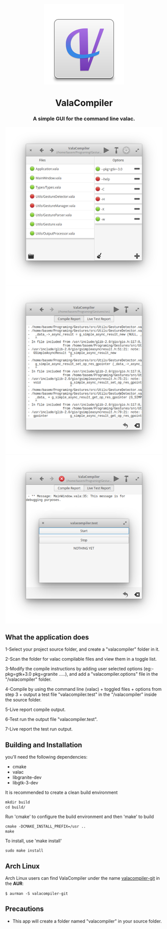 <p align="center">
    <img src="https://github.com/basjam/ValaCompiler/blob/master/data/icons/128/com.github.basjam.valacompiler.svg" alt="logo"> <br>
</p>

<div>
  <h1 align="center">ValaCompiler</h1>
  <h3 align="center">A simple GUI for the command line valac.</h3>
</div>

<p align="center">
    <img src="https://github.com/basjam/ValaCompiler/blob/master/screenshots/ValaCompiler-ProjectPage(ScreenShot).png" alt="Screenshot"> <br>
    <img src="https://github.com/basjam/ValaCompiler/blob/master/screenshots/ValaCompiler-CompilerReport(ScreenShot).png" alt="Screenshot"> <br>
    <img src="https://github.com/basjam/ValaCompiler/blob/master/screenshots/ValaCompiler-TestReport(ScreenShot).png" alt="Screenshot"> <br>
</p>


## What the application does
1-Select your project source folder, and create a "valacompiler" folder in it.

2-Scan the folder for valac compilable files and view them in a toggle list.

3-Modify the compile instructions by adding user selected options (eg:- pkg=gtk+3.0 pkg=granite .....), and add a "valacompiler.options" file in the "/valacompiler" folder.

4-Compile by using the command line (valac) + toggled files + options from step 3 + output a test file "valacompiler.test" in the "/valacompiler" inside the source folder.

5-Live report compile output.

6-Test run the output file "valacompiler.test".

7-Live report the test run output.

## Building and Installation

you'll need the following dependencies:
* cmake
* valac
* libgranite-dev
* libgtk-3-dev

It is recommended to create a clean build environment

    mkdir build
    cd build/

Run 'cmake' to configure the build environment and then 'make' to build

    cmake -DCMAKE_INSTALL_PREFIX=/usr ..
    make

To install, use 'make install'

    sudo make install

## Arch Linux
Arch Linux users can find ValaCompiler under the name [valacompiler-git](https://aur.archlinux.org/packages/valacompiler-git/) in the **AUR**:

`$ aurman -S valacompiler-git`

## Precautions

* This app will create a folder named "valacompiler" in your source folder.
